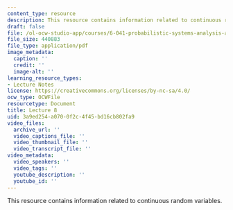 ```yaml
---
content_type: resource
description: This resource contains information related to continuous random variables.
draft: false
file: /ol-ocw-studio-app/courses/6-041-probabilistic-systems-analysis-and-applied-probability-fall-2010/3a9ed254a0700f2c4f45bd16cb802fa9_MIT6_041F10_L08.pdf
file_size: 440883
file_type: application/pdf
image_metadata:
  caption: ''
  credit: ''
  image-alt: ''
learning_resource_types:
- Lecture Notes
license: https://creativecommons.org/licenses/by-nc-sa/4.0/
ocw_type: OCWFile
resourcetype: Document
title: Lecture 8
uid: 3a9ed254-a070-0f2c-4f45-bd16cb802fa9
video_files:
  archive_url: ''
  video_captions_file: ''
  video_thumbnail_file: ''
  video_transcript_file: ''
video_metadata:
  video_speakers: ''
  video_tags: ''
  youtube_description: ''
  youtube_id: ''
---
```

This resource contains information related to continuous random variables.